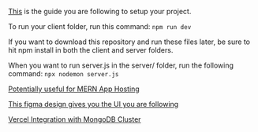 [This](https://medium.com/@navindu-virajitha/how-to-start-a-mern-vite-project-with-a-github-remote-repository-a-beginners-guide-5819bfd4d6db) is the guide you are following to setup your project.


To run your client folder, run this command:
```npm run dev```

If you want to download this repository and run these files later, be sure to
hit npm install in both the client and server folders.


When you want to run server.js in the server/ folder, run the following command:
```npx nodemon server.js```

[Potentially useful for MERN App Hosting](https://vinyldavyl.medium.com/how-to-deploy-a-fullstack-nodejs-and-express-app-on-vercel-c79d433eeb6)

[This figma design gives you the UI you are following](https://www.figma.com/design/pWjmP9AhAUTfNg4wi9C7wu/Music-Player-UI-KIT🎧--Community-?node-id=0-1&p=f&t=9xVzFqQgF99uaSl2-0)

[Vercel Integration with MongoDB Cluster](https://www.mongodb.com/developer/products/atlas/how-to-connect-mongodb-atlas-to-vercel-using-the-new-integration/)